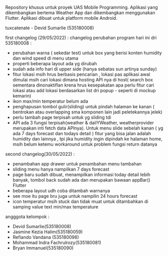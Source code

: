 Repository khusus untuk proyek UAS Mobile Programming. Aplikasi yang dikembangkan bertema Weather App dan dikembangkan menggunakan Flutter. Aplikasi dibuat untuk platform mobile Android.

tuxcatenate - Devid Sumarlie (535180008)

first changelog (29/05/2022) : changelog perubahan program hari ini dri 535180008 :

- perubahan warna ( sekedar test) untuk box yang berisi konten humidity dan wind speed di menu utama
- properti beberapa layout ada yg dirubah
- sudah ada info hari di upper side (hanya sebatas sun artinya sunday)
- fitur lokasi msih hrus berbasis pencarian , lokasi pas aplikasi awal dimulai msih cari lokasi dimana hosting API nya di host( search box sementara dinonaktiflan krena hrus kesepakatan apa perlu fitur cari lokasi atau add lokasi berdasarkan list dri popup - seperti di mockup kemarin)
- ikon max/min temperatur belum ada
- penghapusan tombol gulir(sliding) untuk pindah halaman ke kanan ( bentrokan atau overlapping sma komponen lain jadi peletekannya jelek)
- perlu tambah page terpisah untuk yg sliding tdi
- API ada 3 fungsi terpisah(weather & dailYWeather, weatherprovider merupakan inti fetch data APInya). Untuk menu slide sebelah kanan ( yg ada 7 days forecast dan todays detail ) fitur yang bisa jalan adalah humidity dan lainnya , tpi jika humidity ingin dipindah ke halaman home, msih belum ketemu workaround untuk problem fungsi return datanya

second changelog(30/05/2022) :
- penambahan app drawer untuk penambahan menu tambahan
- sliding menu hanya nampilkan 7 days forecast
- page baru sudah dibuat, menampilkan informasi today detail lebih banyak, tombol back sudah ada dan merupakan bawaan appBar() Flutter
- beberapa layout udh coba ditambah warnanya
- see moe itu page bru juga untuk nampilin 24 hours forecast
- icon temperatur msih stuck dan tidak muat untuk ditambahkan di samping value text min/max temperature

angggota kelompok : 
- Devid Sumarlie(535180008)
- Jasmine Kezia Halim(535180059)
- Refiando Vandana (535180098)
- Mohammad Indra Fachrulrozy(535180081)
- Bryan Immanuel(535180090)
